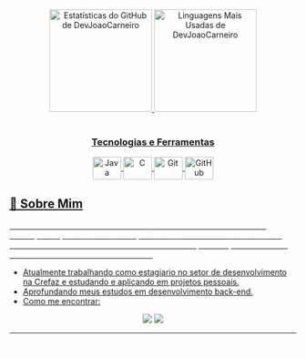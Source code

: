 <div align="center">
  <a href="https://github.com/DevJoaoCarneiro">
  <img height="180em" src="https://github-readme-stats.vercel.app/api?username=DevJoaoCarneiro&show_icons=true&theme=transparent&include_all_commits=true&count_private=true&line_color=30A3DC&icon_color=30A3DC&text_color=FFFFFF" alt="Estatísticas do GitHub de DevJoaoCarneiro" />
  <img height="180em" src="https://github-readme-stats.vercel.app/api/top-langs/?username=DevJoaoCarneiro&layout=compact&langs_count=7&theme=transparent&line_color=30A3DC&icon_color=30A3DC&text_color=FFFFFF" alt="Linguagens Mais Usadas de DevJoaoCarneiro" />
</div>

<div align="center" style="display: inline_block;"><br>
  <h3>Tecnologias e Ferramentas</h3>
  <img align="center" alt="Java" height="40" width="50" src="https://cdn.jsdelivr.net/gh/devicons/devicon/icons/java/java-original-wordmark.svg">
  <img align="center" alt="C" height="40" width="50" src="https://cdn.jsdelivr.net/gh/devicons/devicon/icons/c/c-original.svg">
  <img align="center" alt="Git" height="40" width="50" src="https://cdn.jsdelivr.net/gh/devicons/devicon/icons/git/git-original.svg">
  <img align="center" alt="GitHub" height="40" width="50" src="https://cdn.jsdelivr.net/gh/devicons/devicon/icons/github/github-original.svg">
</div>

## 🚀 Sobre Mim
<p style="color: white;">
  Olá! Meu nome é João Victor. Desenvolvedor de software focado na resolução de problemas e na criação de sistemas eficientes. Atualmente cursando Análise e Desenvolvimento de Sistemas, com especial interesse desenvolvimento back-end com Java.
</p>

- Atualmente trabalhando como estagiario no setor de desenvolvimento na Crefaz e estudando e aplicando em projetos pessoais.
- Aprofundando meus estudos em desenvolvimento back-end.
- Como me encontrar:

<div align="center">
  <a href="mailto:vcarneirooo2@gmail.com"><img src="https://img.shields.io/badge/Gmail-D14836?style=for-the-badge&logo=gmail&logoColor=white" target="_blank"></a>
  <a href="https://www.linkedin.com/in/joaovictor-carneirooo/" target="_blank"><img src="https://img.shields.io/badge/LinkedIn-0077B5?style=for-the-badge&logo=linkedin&logoColor=white" target="_blank"></a>
</div>

---
<div align="center">
  <p style="color: white;">João Victor Carneiro | Desenvolvedor de Software</p>
</div>
